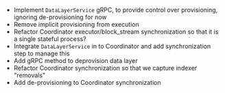 - Implement `DataLayerService` gRPC, to provide control over provisioning, ignoring de-provisioning for now
- Remove implicit provisioning from execution
- Refactor Coordinator executor/block_stream synchronization so that it is a single stateful process?
- Integrate `DataLayerService` in to Coordinator and add synchronization step to manage this
- Add gRPC method to deprovision data layer
- Refactor Coordinator synchronization so that we capture indexer "removals"
- Add de-provisioning to Coordinator synchronization
